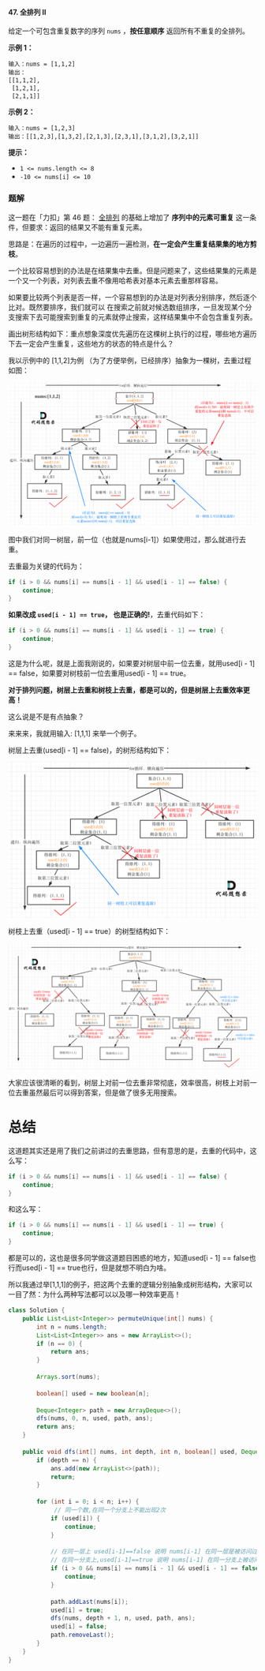 #### 47. 全排列 II

给定一个可包含重复数字的序列 `nums` ，**按任意顺序** 返回所有不重复的全排列。

**示例 1：**

```shell
输入：nums = [1,1,2]
输出：
[[1,1,2],
 [1,2,1],
 [2,1,1]]
```

**示例 2：**

```shell
输入：nums = [1,2,3]
输出：[[1,2,3],[1,3,2],[2,1,3],[2,3,1],[3,1,2],[3,2,1]]
```

**提示：**

- `1 <= nums.length <= 8`
- `-10 <= nums[i] <= 10`

### 题解

这一题在「力扣」第 46 题： [全排列](https://leetcode-cn.com/problems/permutations/) 的基础上增加了 **序列中的元素可重复** 这一条件，但要求：返回的结果又不能有重复元素。

思路是：在遍历的过程中，一边遍历一遍检测，**在一定会产生重复结果集的地方剪枝**。

一个比较容易想到的办法是在结果集中去重。但是问题来了，这些结果集的元素是一个又一个列表，对列表去重不像用哈希表对基本元素去重那样容易。

如果要比较两个列表是否一样，一个容易想到的办法是对列表分别排序，然后逐个比对。既然要排序，我们就可以 在搜索之前就对候选数组排序，一旦发现某个分支搜索下去可能搜索到重复的元素就停止搜索，这样结果集中不会包含重复列表。

画出树形结构如下：重点想象深度优先遍历在这棵树上执行的过程，哪些地方遍历下去一定会产生重复，这些地方的状态的特点是什么？

我以示例中的 [1,1,2]为例 （为了方便举例，已经排序）抽象为一棵树，去重过程如图：

![47.全排列II1.png](./images/全排列II/1.jpg)

图中我们对同一树层，前一位（也就是nums[i-1]）如果使用过，那么就进行去重。

去重最为关键的代码为：

```java
if (i > 0 && nums[i] == nums[i - 1] && used[i - 1] == false) { 
    continue;
}
```

**如果改成 `used[i - 1] == true`， 也是正确的!**，去重代码如下：

```java
if (i > 0 && nums[i] == nums[i - 1] && used[i - 1] == true) { 
    continue;
}
```

这是为什么呢，就是上面我刚说的，如果要对树层中前一位去重，就用used[i - 1] == false，如果要对树枝前一位去重用used[i - 1] == true。

**对于排列问题，树层上去重和树枝上去重，都是可以的，但是树层上去重效率更高！**

这么说是不是有点抽象？

来来来，我就用输入: [1,1,1] 来举一个例子。

树层上去重(used[i - 1] == false)，的树形结构如下：

![47.全排列II2.png](./images/全排列II/2.jpg)

树枝上去重（used[i - 1] == true）的树型结构如下：

![47.全排列II3.png](./images/全排列II/3.jpg)

大家应该很清晰的看到，树层上对前一位去重非常彻底，效率很高，树枝上对前一位去重虽然最后可以得到答案，但是做了很多无用搜索。

# 总结

这道题其实还是用了我们之前讲过的去重思路，但有意思的是，去重的代码中，这么写：

```java
if (i > 0 && nums[i] == nums[i - 1] && used[i - 1] == false) { 
    continue;
}
```

和这么写：

```java
if (i > 0 && nums[i] == nums[i - 1] && used[i - 1] == true) { 
    continue;
}
```

都是可以的，这也是很多同学做这道题目困惑的地方，知道used[i - 1] == false也行而used[i - 1] == true也行，但是就想不明白为啥。

所以我通过举[1,1,1]的例子，把这两个去重的逻辑分别抽象成树形结构，大家可以一目了然：为什么两种写法都可以以及哪一种效率更高！

```java
class Solution {
    public List<List<Integer>> permuteUnique(int[] nums) {
        int n = nums.length;
        List<List<Integer>> ans = new ArrayList<>();
        if (n == 0) {
            return ans;
        }

        Arrays.sort(nums);

        boolean[] used = new boolean[n];

        Deque<Integer> path = new ArrayDeque<>();
        dfs(nums, 0, n, used, path, ans);
        return ans;
    }

    public void dfs(int[] nums, int depth, int n, boolean[] used, Deque<Integer> path, List<List<Integer>> ans) {
        if (depth == n) {
            ans.add(new ArrayList<>(path));
            return;
        }

        for (int i = 0; i < n; i++) {
             // 同一个数,在同一个分支上不能出现2次
            if (used[i]) {
                continue;
            }

            // 在同一层上 used[i-1]==false 说明 nums[i-1] 在同一层是被访问过
            // 在同一分支上,used[i-1]==true 说明 nums[i-1] 在同一分支上被访问过
            if (i > 0 && nums[i] == nums[i - 1] && used[i - 1] == false) {
                continue;
            }

            path.addLast(nums[i]);
            used[i] = true;
            dfs(nums, depth + 1, n, used, path, ans);
            used[i] = false;
            path.removeLast();
        }
    }
}
```

